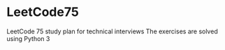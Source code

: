 # LeetCode75
LeetCode 75 study plan for technical interviews
The exercises are solved using Python 3
